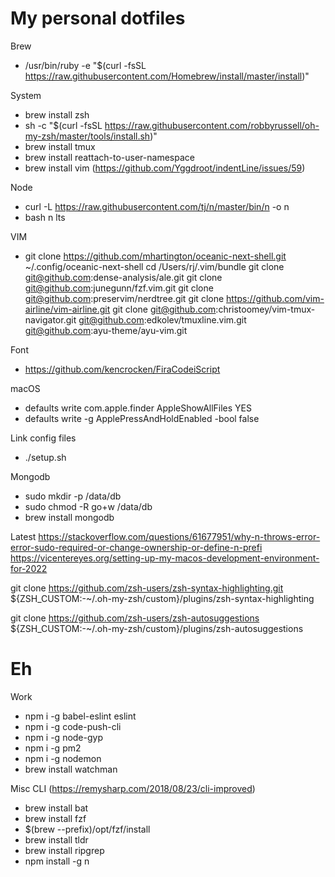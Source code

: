 # My personal dotfiles

Brew
- /usr/bin/ruby -e "$(curl -fsSL https://raw.githubusercontent.com/Homebrew/install/master/install)"

System
- brew install zsh
- sh -c "$(curl -fsSL https://raw.githubusercontent.com/robbyrussell/oh-my-zsh/master/tools/install.sh)"
- brew install tmux
- brew install reattach-to-user-namespace
- brew install vim (https://github.com/Yggdroot/indentLine/issues/59)

Node
- curl -L https://raw.githubusercontent.com/tj/n/master/bin/n -o n
- bash n lts

VIM
- git clone https://github.com/mhartington/oceanic-next-shell.git ~/.config/oceanic-next-shell
cd /Users/rj/.vim/bundle
git clone git@github.com:dense-analysis/ale.git
git clone git@github.com:junegunn/fzf.vim.git
git clone git@github.com:preservim/nerdtree.git
git clone https://github.com/vim-airline/vim-airline.git
git clone git@github.com:christoomey/vim-tmux-navigator.git
git@github.com:edkolev/tmuxline.vim.git
git@github.com:ayu-theme/ayu-vim.git

Font
- https://github.com/kencrocken/FiraCodeiScript

macOS
- defaults write com.apple.finder AppleShowAllFiles YES
- defaults write -g ApplePressAndHoldEnabled -bool false

Link config files
- ./setup.sh

Mongodb
- sudo mkdir -p /data/db
- sudo chmod -R go+w /data/db
- brew install mongodb


Latest
https://stackoverflow.com/questions/61677951/why-n-throws-error-error-sudo-required-or-change-ownership-or-define-n-prefi
https://vicentereyes.org/setting-up-my-macos-development-environment-for-2022

git clone https://github.com/zsh-users/zsh-syntax-highlighting.git ${ZSH_CUSTOM:-~/.oh-my-zsh/custom}/plugins/zsh-syntax-highlighting

git clone https://github.com/zsh-users/zsh-autosuggestions ${ZSH_CUSTOM:-~/.oh-my-zsh/custom}/plugins/zsh-autosuggestions

# Eh

Work
- npm i -g babel-eslint eslint
- npm i -g code-push-cli
- npm i -g node-gyp
- npm i -g pm2
- npm i -g nodemon
- brew install watchman

Misc CLI (https://remysharp.com/2018/08/23/cli-improved)
- brew install bat
- brew install fzf
- $(brew --prefix)/opt/fzf/install
- brew install tldr
- brew install ripgrep
- npm install -g n
